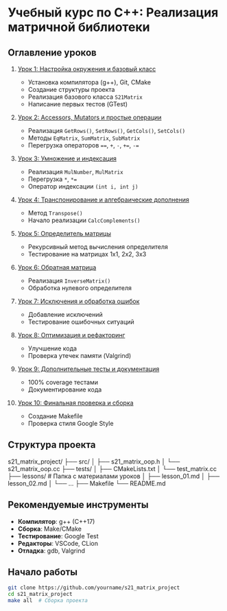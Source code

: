 # Учебный курс по C++: Реализация матричной библиотеки

## Оглавление уроков

1. [Урок 1: Настройка окружения и базовый класс](./lessons/lesson_01.md)
   - Установка компилятора (g++), Git, CMake
   - Создание структуры проекта
   - Реализация базового класса `S21Matrix`
   - Написание первых тестов (GTest)

2. [Урок 2: Accessors, Mutators и простые операции](./lessons/lesson_02.md)
   - Реализация `GetRows()`, `SetRows()`, `GetCols()`, `SetCols()`
   - Методы `EqMatrix`, `SumMatrix`, `SubMatrix`
   - Перегрузка операторов `==`, `+`, `-`, `+=`, `-=`

3. [Урок 3: Умножение и индексация](./lessons/lesson_03.md)
   - Реализация `MulNumber`, `MulMatrix`
   - Перегрузка `*`, `*=`
   - Оператор индексации `(int i, int j)`

4. [Урок 4: Транспонирование и алгебраические дополнения](./lessons/lesson_04.md)
   - Метод `Transpose()`
   - Начало реализации `CalcComplements()`

5. [Урок 5: Определитель матрицы](./lessons/lesson_05.md)
   - Рекурсивный метод вычисления определителя
   - Тестирование на матрицах 1x1, 2x2, 3x3

6. [Урок 6: Обратная матрица](./lessons/lesson_06.md)
   - Реализация `InverseMatrix()`
   - Обработка нулевого определителя

7. [Урок 7: Исключения и обработка ошибок](./lessons/lesson_07.md)
   - Добавление исключений
   - Тестирование ошибочных ситуаций

8. [Урок 8: Оптимизация и рефакторинг](./lessons/lesson_08.md)
   - Улучшение кода
   - Проверка утечек памяти (Valgrind)

9. [Урок 9: Дополнительные тесты и документация](./lessons/lesson_09.md)
   - 100% coverage тестами
   - Документирование кода

10. [Урок 10: Финальная проверка и сборка](./lessons/lesson_10.md)
    - Создание Makefile
    - Проверка стиля Google Style

## Структура проекта
s21_matrix_project/
├── src/
│   ├── s21_matrix_oop.h
│   └── s21_matrix_oop.cc
├── tests/
│   ├── CMakeLists.txt
│   └── test_matrix.cc
├── lessons/          # Папка с материалами уроков
│   ├── lesson_01.md
│   ├── lesson_02.md
│   └── ...
├── Makefile
└── README.md

## Рекомендуемые инструменты
- **Компилятор**: g++ (C++17)
- **Сборка**: Make/CMake
- **Тестирование**: Google Test
- **Редакторы**: VSCode, CLion
- **Отладка**: gdb, Valgrind

## Начало работы
```bash
git clone https://github.com/yourname/s21_matrix_project
cd s21_matrix_project
make all  # Сборка проекта
```
